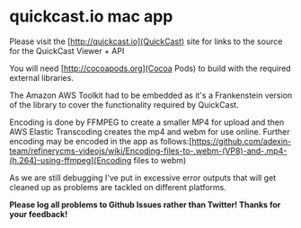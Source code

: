 # quickcast.io mac app

Please visit the [http://quickcast.io](QuickCast) site for links to the source for the QuickCast Viewer + API

You will need [http://cocoapods.org](Cocoa Pods) to build with the required external libraries.

The Amazon AWS Toolkit had to be embedded as it's a Frankenstein version of the library to cover the functionality required by QuickCast.

Encoding is done by FFMPEG to create a smaller MP4 for upload and then AWS Elastic Transcoding creates the mp4 and webm for use online. Further encoding may be encoded in the app as follows:[https://github.com/adexin-team/refinerycms-videojs/wiki/Encoding-files-to-.webm-(VP8)-and-.mp4-(h.264)-using-ffmpeg](Encoding files to webm)

As we are still debugging I've put in excessive error outputs that will get cleaned up as problems are tackled on different platforms.

**Please log all problems to Github Issues rather than Twitter!  Thanks for your feedback!**